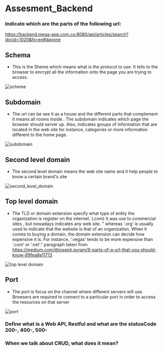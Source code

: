 # Assesment_Backend


### Indicate which are the parts of the following url: 

https://backend.mega-app.com.co:8080/api/articles/search?docid=1020&hl=en#dayone

## Schema 

  - This is the Sheme which means what is the protocol to use. It tells to the browser to encrypt all the information onto the page you are trying to access. 


![scheme](https://user-images.githubusercontent.com/79812118/211703173-05973314-2308-46a4-8f47-d698cfb25aae.jpg)


## Subdomain

  - The url can be see it as a house and the different parts that complement it means all rooms inside . The subdomain indicates which page the browser should server up. Also, indicates groups of information that are located in the web site for instance, categories or more information different to the home page.


![subdomain](https://user-images.githubusercontent.com/79812118/211704333-05bee641-4884-4d7a-bc98-207b6b70cb23.jpg)


## Second level domain 

 - The second level domain means the web site name and it help people to know a certain brand's site 
 
 
![second_level_domain](https://user-images.githubusercontent.com/79812118/211705781-c92309b9-cf00-4102-a6be-55e5a59e150e.jpg)


## Top level domain 


 - The TLD or domain extension specify what type of entity the organization is register on the internet. (.com) it was use to commercial sites , but nowadays indicates any web site. " whereas ‘.org’ is usually used to indicate that the website is that of an organization. When it comes to buying a domain, the domain extension can decide how expensive it is. For instance, ‘.vegas’ tends to be more expensive than ‘.com’ or ‘.net’." paragraph taken from https://medium.com/@joseph.pyram/9-parts-of-a-url-that-you-should-know-89fea8e11713 
 

![top level domain](https://user-images.githubusercontent.com/79812118/211706164-e1c207fe-7960-473a-aa3a-27487faa7e2f.jpg)

## Port

  - The port  is focus on the channel where different servers will use. Browsers are required to connect to a particular port in order to access the resources on that server
  


![port](https://user-images.githubusercontent.com/79812118/211707358-0b1c4a99-6812-491b-8412-5ed1f5880838.jpg)


### Define what is a Web API, Restful and what are the statusCode 200-, 400-, 500-

### When we talk about CRUD, what does it mean?
